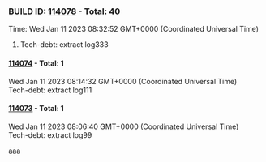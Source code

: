 



### BUILD ID: [114078](https://dfoglobal.visualstudio.com/DFO/_build/results?buildId=114078&view=results) - Total: 40 <br>  
Time: Wed Jan 11 2023 08:32:52 GMT+0000 (Coordinated Universal Time) <br>  
<ol><li> Tech-debt: extract log333
 
</li></ol>



#### [114074](https://dfoglobal.visualstudio.com/DFO/_build/results?buildId=114074&view=results) - Total: 1 <br>
Wed Jan 11 2023 08:14:32 GMT+0000 (Coordinated Universal Time) <br>
 Tech-debt: extract log111
 




#### [114073](https://dfoglobal.visualstudio.com/DFO/_build/results?buildId=114073&view=results) - Total: 1 <br>
Wed Jan 11 2023 08:06:40 GMT+0000 (Coordinated Universal Time) <br>
 Tech-debt: extract log99
 
aaa
